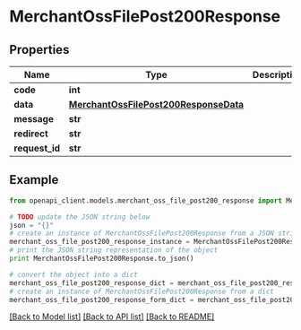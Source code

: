 # MerchantOssFilePost200Response


## Properties

Name | Type | Description | Notes
------------ | ------------- | ------------- | -------------
**code** | **int** |  | [optional] 
**data** | [**MerchantOssFilePost200ResponseData**](MerchantOssFilePost200ResponseData.md) |  | [optional] 
**message** | **str** |  | [optional] 
**redirect** | **str** |  | [optional] 
**request_id** | **str** |  | [optional] 

## Example

```python
from openapi_client.models.merchant_oss_file_post200_response import MerchantOssFilePost200Response

# TODO update the JSON string below
json = "{}"
# create an instance of MerchantOssFilePost200Response from a JSON string
merchant_oss_file_post200_response_instance = MerchantOssFilePost200Response.from_json(json)
# print the JSON string representation of the object
print MerchantOssFilePost200Response.to_json()

# convert the object into a dict
merchant_oss_file_post200_response_dict = merchant_oss_file_post200_response_instance.to_dict()
# create an instance of MerchantOssFilePost200Response from a dict
merchant_oss_file_post200_response_form_dict = merchant_oss_file_post200_response.from_dict(merchant_oss_file_post200_response_dict)
```
[[Back to Model list]](../README.md#documentation-for-models) [[Back to API list]](../README.md#documentation-for-api-endpoints) [[Back to README]](../README.md)


